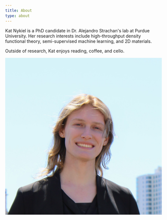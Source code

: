 ```yaml
---
title: About
type: about
---
```


Kat Nykiel is a PhD candidate in Dr. Alejandro Strachan's lab at Purdue University. Her research interests include high-throughput density functional theory, semi-supervised machine learning, and 2D materials.

Outside of research, Kat enjoys reading, coffee, and cello.

![image](image.png?width=200px)


 